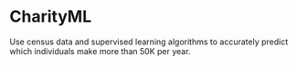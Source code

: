 # CharityML
Use census data and supervised learning algorithms to accurately predict which individuals make more than 50K per year.
